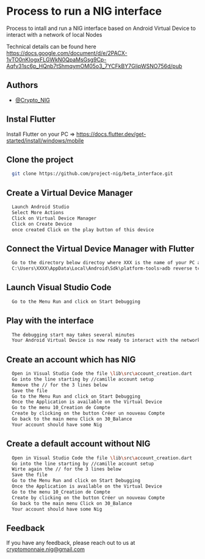 # Process to run a NIG interface

Process to intall and run a NIG interface based on Android Virtual Device to interact with a network of local Nodes

Technical details can be found here https://docs.google.com/document/d/e/2PACX-1vTO0nKIogxFLGWkN0QpaMsGsg9Cp-Aqfv31sc6p_HQnb7tShmqymOM05o3_7YCFkBY7GIipWSNO756d/pub

## Authors

- [@Crypto_NIG](https://github.com/nigcrypto)


## Instal Flutter

Install Flutter on your PC => https://docs.flutter.dev/get-started/install/windows/mobile

## Clone the project

```bash
  git clone https://github.com/project-nig/beta_interface.git
```

## Create a Virtual Device Manager
```bash
  Launch Android Studio
  Select More Actions
  Click on Virtual Device Manager
  Click on Create Device
  once created Click on the play button of this device
```
## Connect the Virtual Device Manager with Flutter
```bash
  Go to the directory below directoy where XXX is the name of your PC and launch this script
  C:\Users\XXXX\AppData\Local\Android\Sdk\platform-tools>adb reverse tcp:5000 tcp:5000

```

## Launch Visual Studio Code
```bash
  Go to the Menu Run and click on Start Debugging
```

## Play with the interface
```bash
  The debugging start may takes several minutes
  Your Android Virtual Device is now ready to interact with the network of local nodes 
```

## Create an account which has NIG
```bash
  Open in Visual Studio Code the file \lib\src\account_creation.dart
  Go into the line starting by //camille account setup
  Remove the // for the 3 lines below
  Save the file
  Go to the Menu Run and click on Start Debugging
  Once the Application is available on the Virtual Device
  Go to the menu 10_Creation de Compte
  Create by clicking on the button Créer un nouveau Compte
  Go back to the main menu Click on 30_Balance
  Your account should have some Nig
```
## Create a default account without NIG
```bash
  Open in Visual Studio Code the file \lib\src\account_creation.dart
  Go into the line starting by //camille account setup
  Wirte again the // for the 3 lines below
  Save the file
  Go to the Menu Run and click on Start Debugging
  Once the Application is available on the Virtual Device
  Go to the menu 10_Creation de Compte
  Create by clicking on the button Créer un nouveau Compte
  Go back to the main menu Click on 30_Balance
  Your account should have some Nig
```

## Feedback

If you have any feedback, please reach out to us at cryptomonnaie.nig@gmail.com

